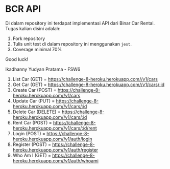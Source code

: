# BCR API

Di dalam repository ini terdapat implementasi API dari Binar Car Rental.
Tugas kalian disini adalah:
1. Fork repository
2. Tulis unit test di dalam repository ini menggunakan `jest`.
3. Coverage minimal 70%

Good luck!

Ikadhanny Yudyan Pratama - FSW6

1. List Car (GET) = https://challenge-8-heroku.herokuapp.com//v1/cars
2. Get Car (GET) = https://challenge-8-heroku.herokuapp.com//v1/cars/:id
3. Create Car (POST) = https://challenge-8-heroku.herokuapp.com//v1/cars
4. Update Car (PUT) = https://challenge-8-heroku.herokuapp.com//v1/cars/:id
5. Delete Car (DELETE) = https://challenge-8-heroku.herokuapp.com//v1/cars/:id
6. Rent Car (POST) = https://challenge-8-heroku.herokuapp.com//v1/cars/:id/rent
7. Login (POST) = https://challenge-8-heroku.herokuapp.com//v1/auth/login
8. Register (POST) = https://challenge-8-heroku.herokuapp.com//v1/auth/register
9. Who Am I (GET) = https://challenge-8-heroku.herokuapp.com//v1/auth/whoami

